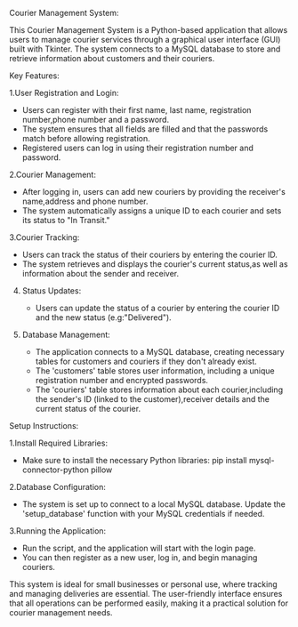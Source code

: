 Courier Management System:

This Courier Management System is a Python-based application that allows users to manage courier services through a graphical user interface (GUI) built with Tkinter.
The system connects to a MySQL database to store and retrieve information about customers and their couriers.

Key Features:

1.User Registration and Login:
   - Users can register with their first name, last name, registration number,phone number and a password.
   - The system ensures that all fields are filled and that the passwords match before allowing registration.
   - Registered users can log in using their registration number and password.

2.Courier Management:
   - After logging in, users can add new couriers by providing the receiver's name,address and phone number.
   - The system automatically assigns a unique ID to each courier and sets its status to "In Transit."

3.Courier Tracking:
   - Users can track the status of their couriers by entering the courier ID.
   - The system retrieves and displays the courier's current status,as well as information about the sender and receiver.

4. Status Updates:
    - Users can update the status of a courier by entering the courier ID and the new status (e.g:"Delivered").

5. Database Management:
    - The application connects to a MySQL database, creating necessary tables for customers and couriers if they don't already exist.
    - The 'customers' table stores user information, including a unique registration number and encrypted passwords.
    - The 'couriers' table stores information about each courier,including the sender's ID (linked to the customer),receiver details and the current status of the courier.

Setup Instructions:

1.Install Required Libraries:
   * Make sure to install the necessary Python libraries:
     pip install mysql-connector-python pillow
     
2.Database Configuration:
   * The system is set up to connect to a local MySQL database. Update the 'setup_database' function with your MySQL credentials if needed.

3.Running the Application:
   * Run the script, and the application will start with the login page.
   * You can then register as a new user, log in, and begin managing couriers.

This system is ideal for small businesses or personal use, where tracking and managing deliveries are essential.
The user-friendly interface ensures that all operations can be performed easily, making it a practical solution for courier management needs.
